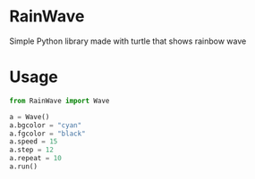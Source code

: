# RainWave
Simple Python library made with turtle that shows rainbow wave


# Usage
```python
from RainWave import Wave

a = Wave()
a.bgcolor = "cyan"
a.fgcolor = "black"
a.speed = 15
a.step = 12
a.repeat = 10
a.run()

```
